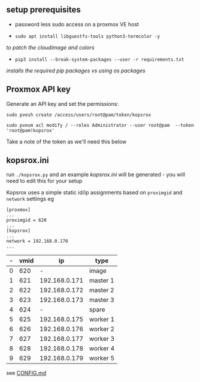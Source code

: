 ## setup prerequisites

- password less sudo access on a proxmox VE host 

- `sudo apt install libguestfs-tools python3-termcolor -y`

_to patch the cloudimage and colors_

- `pip3 install --break-system-packages --user -r requirements.txt`

_installs the required pip packages vs using os packages_

## Proxmox API key

Generate an API key and set the permissions:

`sudo pvesh create /access/users/root@pam/token/kopsrox`

`sudo pveum acl modify / --roles Administrator --user root@pam  --token 'root@pam!kopsrox'`

Take a note of the token as we'll need this below

## kopsrox.ini

run `./kopsrox.py` and an example _kopsrox.ini_ will be generated - you will need to edit this for your setup

Kopsrox uses a simple static id/ip assignments based on `proximgid` and `network` settings eg 

```
[proxmox]
...
proximgid = 620
...
[kopsrox]
...
network = 192.168.0.170
...
```

|-|vmid|ip|type|
|--|--|--|--|
|0|620|-|image|
|1|621|192.168.0.171|master 1|
|2|622|192.168.0.172|master 2|
|3|623|192.168.0.173|master 3|
|4|624|-|spare|
|5|625|192.168.0.175|worker 1|
|6|626|192.168.0.176|worker 2|
|7|627|192.168.0.177|worker 3|
|8|628|192.168.0.178|worker 4|
|9|629|192.168.0.179|worker 5|

see [CONFIG.md](CONFIG.md)
